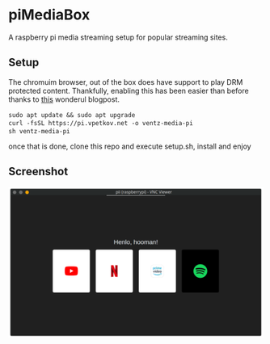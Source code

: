 # piMediaBox
A raspberry pi media streaming setup for popular streaming sites.

## Setup
The chromuim browser, out of the box does have support to play DRM protected content.
Thankfully, enabling this has been easier than before thanks to [this](https://blog.vpetkov.net/2020/03/30/raspberry-pi-netflix-one-line-easy-install-along-with-hulu-amazon-prime-disney-plus-hbo-spotify-pandora-and-many-others/) wonderul blogpost.

```
sudo apt update && sudo apt upgrade
curl -fsSL https://pi.vpetkov.net -o ventz-media-pi
sh ventz-media-pi
```
once that is done, clone this repo and execute setup.sh, install and enjoy

## Screenshot
![screenshot](https://raw.githubusercontent.com/Roshan-R/piMediaBox/main/Screenshot.png)
